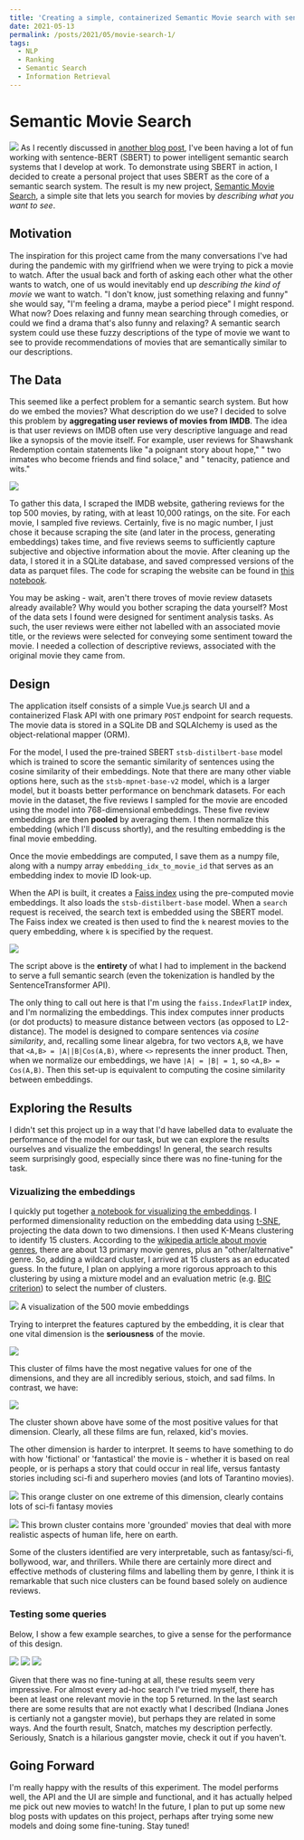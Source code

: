```yaml
---
title: 'Creating a simple, containerized Semantic Movie search with sentence-BERT'
date: 2021-05-13
permalink: /posts/2021/05/movie-search-1/
tags:
  - NLP
  - Ranking
  - Semantic Search
  - Information Retrieval 
---
```

# Semantic Movie Search
![](/images/sms_front_page.png)
As I recently discussed in [another blog post](https://peroni70.github.io/posts/2021/03/sbert-prod-1/), I've been having a lot of fun working with sentence-BERT (SBERT) to power intelligent semantic search systems that I develop at work. To demonstrate using SBERT in action, I decided to create a personal project that uses SBERT as the core of a semantic search system. The result is my new project, [Semantic Movie Search](https://github.com/peroni70/movie_search_backend), a simple site that lets you search for movies by _describing what you want to see_. 

## Motivation
The inspiration for this project came from the many conversations I've had during the pandemic with my girlfriend when we were trying to pick a movie to watch. After the usual back and forth of asking each other what the other wants to watch, one of us would inevitably end up _describing the kind of movie_ we want to watch. "I don't know, just something relaxing and funny" she would say, "I'm feeling a drama, maybe a period piece" I might respond. What now? Does relaxing and funny mean searching through comedies, or could we find a drama that's also funny and relaxing? A semantic search system could use these fuzzy descriptions of the type of movie we want to see to provide recommendations of movies that are semantically similar to our descriptions. 

## The Data
This seemed like a perfect problem for a semantic search system. But how do we embed the movies? What description do we use? I decided to solve this problem by __aggregating user reviews of movies from IMDB__. The idea is that user reviews on IMDB often use very descriptive language and read like a synopsis of the movie itself. For example, user reviews for Shawshank Redemption contain statements like "a poignant story about hope," " two inmates who become friends and find solace," and " tenacity, patience and wits."

![](/images/movie_reviews.png)

To gather this data, I scraped the IMDB website, gathering reviews for the top 500 movies, by rating, with at least 10,000 ratings, on the site. For each movie, I sampled five reviews. Certainly, five is no magic number, I just chose it because scraping the site (and later in the process, generating embeddings) takes time, and five reviews seems to sufficiently capture subjective and objective information about the movie. After cleaning up the data, I stored it in a SQLite database, and saved compressed versions of the data as parquet files. The code for scraping the website can be found in [this notebook](https://github.com/peroni70/movie_search_backend/tree/master/notebooks). 

You may be asking - wait, aren't there troves of movie review datasets already available? Why would you bother scraping the data yourself? Most of the data sets I found were designed for sentiment analysis tasks. As such, the user reviews were either not labelled with an associated movie title, or the reviews were selected for conveying some sentiment toward the movie. I needed a collection of descriptive reviews, associated with the original movie they came from. 


## Design
The application itself consists of a simple Vue.js search UI and a containerized Flask API with one primary `POST` endpoint for search requests. The movie data is stored in a SQLite DB and SQLAlchemy is used as the object-relational mapper (ORM). 

For the model, I used the pre-trained SBERT `stsb-distilbert-base` model which is trained to score the semantic similarity of sentences using the cosine similarity of their embeddings. Note that there are many other viable options here, such as the `stsb-mpnet-base-v2` model, which is a larger model, but it boasts better performance on benchmark datasets. For each movie in the dataset, the five reviews I sampled for the movie are encoded using the model into 768-dimensional embeddings. These five review embeddings are then __pooled__ by averaging them. I then normalize this embedding (which I'll discuss shortly), and the resulting embedding is the final movie embedding. 

Once the movie embeddings are computed, I save them as a numpy file, along with a numpy array `embedding_idx_to_movie_id` that serves as an embedding index to movie ID look-up. 

When the API is built, it creates a [Faiss index](https://github.com/facebookresearch/faiss) using the pre-computed movie embeddings. It also loads the `stsb-distilbert-base` model. When a `search` request is received, the search text is embedded using the SBERT model. The Faiss index we created is then used to find the `k` nearest movies to the query embedding, where `k` is specified by the request.

![](/images/movie_search_script.png)

The script above is the __entirety__ of what I had to implement in the backend to serve a full semantic search (even the tokenization is handled by the SentenceTransformer API).  

The only thing to call out here is that I'm using the `faiss.IndexFlatIP` index, and I'm normalizing the embeddings. This index computes inner products (or dot products) to measure distance between vectors (as opposed to L2-distance). The model is designed to compare sentences via _cosine similarity_, and, recalling some linear algebra, for two vectors `A`,`B`, we have that `<A,B> = |A||B|Cos(A,B)`, where `<>` represents the inner product. Then, when we normalize our embeddings, we have `|A| = |B| = 1`, so `<A,B> = Cos(A,B)`. Then this set-up is equivalent to computing the cosine similarity between embeddings.

## Exploring the Results

I didn't set this project up in a way that I'd have labelled data to evaluate the performance of the model for our task, but we can explore the results ourselves and visualize the embeddings! In general, the search results seem surprisingly good, especially since there was no fine-tuning for the task. 

### Vizualizing the embeddings

I quickly put together [a notebook for visualizing the embeddings](https://github.com/peroni70/movie_search_backend/tree/master/notebooks). I performed dimensionality reduction on the embedding data using [t-SNE](https://en.wikipedia.org/wiki/T-distributed_stochastic_neighbor_embedding), projecting the data down to two dimensions. I then used K-Means clustering to identify 15 clusters. According to the [wikipedia article about movie genres](https://en.wikipedia.org/wiki/List_of_genres), there are about 13 primary movie genres, plus an "other/alternative" genre. So, adding a wildcard cluster, I arrived at 15 clusters as an educated guess. In the future, I plan on applying a more rigorous approach to this clustering by using a mixture model and an evaluation metric (e.g. [BIC criterion](https://en.wikipedia.org/wiki/Bayesian_information_criterion)) to select the number of clusters.

![](/images/bokeh_full_clusters.png)
A visualization of the 500 movie embeddings

Trying to interpret the features captured by the embedding, it is clear that one vital dimension is the __seriousness__ of the movie. 

![](/images/bokeh_plot_war_serious.png)

This cluster of films have the most negative values for one of the dimensions, and they are all incredibly serious, stoich, and sad films. In contrast, we have:

![](/images/bokeh_plot_kids_fun.png)

The cluster shown above have some of the most positive values for that dimension. Clearly, all these films are fun, relaxed, kid's movies. 

The other dimension is harder to interpret. It seems to have something to do with how 'fictional' or 'fantastical' the movie is - whether it is based on real people, or is perhaps a story that could occur in real life, versus fantasty stories including sci-fi and superhero movies (and lots of Tarantino movies). 

![](/images/bokeh_fantasy.png)
This orange cluster on one extreme of this dimension, clearly contains lots of sci-fi fantasy movies

![](/images/bokeh_reality.png)
This brown cluster contains more 'grounded' movies that deal with more realistic aspects of human life, here on earth. 

Some of the clusters identified are very interpretable, such as fantasy/sci-fi, bollywood, war, and thrillers. While there are certainly more direct and effective methods of clustering films and labelling them by genre, I think it is remarkable that such nice clusters can be found based solely on audience reviews. 

### Testing some queries

Below, I show a few example searches, to give a sense for the performance of this design. 

![](/images/kids_movie_search.png)
![](/images/sad_movie_search.png)
![](/images/gangster_movie_search.png)

Given that there was no fine-tuning at all, these results seem very impressive. For almost every ad-hoc search I've tried myself, there has been at least one relevant movie in the top 5 returned. In the last search there are some results that are not exactly what I described (Indiana Jones is certianly not a gangster movie), but perhaps they are related in some ways. And the fourth result, Snatch, matches my description perfectly. Seriously, Snatch is a hilarious gangster movie, check it out if you haven't.

## Going Forward

I'm really happy with the results of this experiment. The model performs well, the API and the UI are simple and functional, and it has actually helped me pick out new movies to watch! In the future, I plan to put up some new blog posts with updates on this project, perhaps after trying some new models and doing some fine-tuning. Stay tuned!


